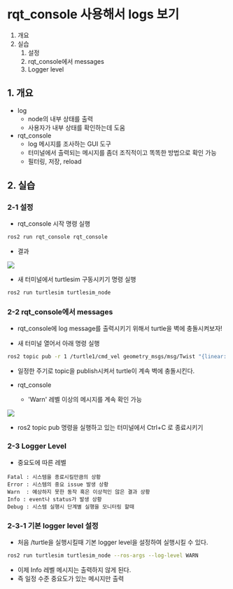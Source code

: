 # rqt_console 사용해서 logs 보기
1. 개요
2. 실습
   1. 설정
   2. rqt_console에서 messages
   3. Logger level

## 1. 개요
* log
  * node의 내부 상태를 출력
  * 사용자가 내부 상태를 확인하는데 도움
* rqt_console
  * log 메시지를 조사하는 GUI 도구
  * 터미널에서 출력되는 메시지를 좀더 조직적이고 똑똑한 방법으로 확인 가능
  * 필터링, 저장, reload

## 2. 실습

### 2-1 설정
* rqt_console 시작 명령 실행
```bash
ros2 run rqt_console rqt_console
```

* 결과

![](https://docs.ros.org/en/foxy/_images/console.png)

* 새 터미널에서 turtlesim 구동시키기 명령 실행
```bash
ros2 run turtlesim turtlesim_node
```

### 2-2 rqt_console에서 messages
* rqt_console에 log message를 출력시키기 위해서 turtle을 벽에 충돌시켜보자!
  
* 새 터미널 열어서 아래 명령 실행
```bash
ros2 topic pub -r 1 /turtle1/cmd_vel geometry_msgs/msg/Twist "{linear: {x: 2.0, y: 0.0, z: 0.0}, angular: {x: 0.0,y: 0.0,z: 0.0}}"
```
  * 일정한 주기로 topic을 publish시켜서 turtle이 계속 벽에 충돌시킨다. 

* rqt_console
  * 'Warn' 레벨 이상의 메시지를 계속 확인 가능

![](https://docs.ros.org/en/foxy/_images/warn.png)


* ros2 topic pub 명령을 실행하고 있는 터미널에서 Ctrl+C 로 종료시키기
  
### 2-3 Logger Level
* 중요도에 따른 레벨
```
Fatal : 시스템을 종료시킬만큼의 상황
Error : 시스템의 중요 issue 발생 상황
Warn  : 예상하지 못한 동작 혹은 이상적인 않은 결과 상황
Info : event나 status가 발생 상황
Debug : 시스템 실행시 단계별 실행을 모니터링 할때
```

### 2-3-1 기본 logger level 설정
* 처음 /turtle을 실행시킬때 기본 logger level을 설정하여 실행시킬 수 있다.

```bash
ros2 run turtlesim turtlesim_node --ros-args --log-level WARN
```
  * 이제 Info 레벨 메시지는 출력하지 않게 된다.
  * 즉 일정 수준 중요도가 있는 메시지만 출력

